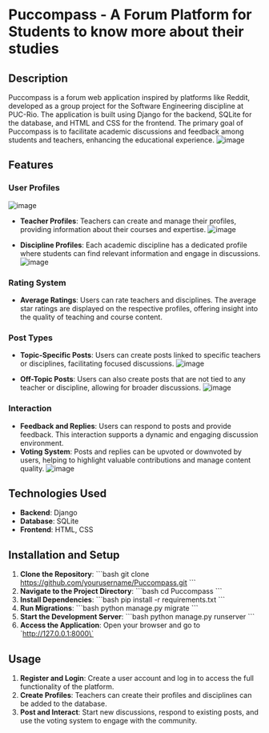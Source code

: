 
# Puccompass - A Forum Platform for Students to know more about their studies

## Description
Puccompass is a forum web application inspired by platforms like Reddit, developed as a group project for the Software Engineering discipline at PUC-Rio. The application is built using Django for the backend, SQLite for the database, and HTML and CSS for the frontend. The primary goal of Puccompass is to facilitate academic discussions and feedback among students and teachers, enhancing the educational experience.
![image](https://github.com/miguelthemigs/pucompass/assets/93150152/4842ff02-813a-4d4c-ab1c-f3dfac019391)

## Features

### User Profiles
![image](https://github.com/miguelthemigs/pucompass/assets/93150152/8d631630-55fa-4295-90ef-89accfbe9ad2)

- **Teacher Profiles**: Teachers can create and manage their profiles, providing information about their courses and expertise.
![image](https://github.com/miguelthemigs/pucompass/assets/93150152/12c43aa9-aaa7-4dc0-9e29-55e4b2477dcf)

- **Discipline Profiles**: Each academic discipline has a dedicated profile where students can find relevant information and engage in discussions.
![image](https://github.com/miguelthemigs/pucompass/assets/93150152/9234eb49-36ea-4a89-8379-e8eb887a1c9a)

### Rating System
- **Average Ratings**: Users can rate teachers and disciplines. The average star ratings are displayed on the respective profiles, offering insight into the quality of teaching and course content.

### Post Types
- **Topic-Specific Posts**: Users can create posts linked to specific teachers or disciplines, facilitating focused discussions.
![image](https://github.com/miguelthemigs/pucompass/assets/93150152/37d1947e-01c8-48f4-8783-3ef92dea36f7)

- **Off-Topic Posts**: Users can also create posts that are not tied to any teacher or discipline, allowing for broader discussions.
![image](https://github.com/miguelthemigs/pucompass/assets/93150152/5713eafe-29c0-4c5b-b776-b47220b0abe5)

### Interaction
- **Feedback and Replies**: Users can respond to posts and provide feedback. This interaction supports a dynamic and engaging discussion environment.
- **Voting System**: Posts and replies can be upvoted or downvoted by users, helping to highlight valuable contributions and manage content quality.
![image](https://github.com/miguelthemigs/pucompass/assets/93150152/87f73f0e-8fc7-4fa7-a6c2-e3741dee7203)

## Technologies Used
- **Backend**: Django
- **Database**: SQLite
- **Frontend**: HTML, CSS

## Installation and Setup
1. **Clone the Repository**:
   \`\`\`bash
   git clone https://github.com/yourusername/Puccompass.git
   \`\`\`
2. **Navigate to the Project Directory**:
   \`\`\`bash
   cd Puccompass
   \`\`\`
3. **Install Dependencies**:
   \`\`\`bash
   pip install -r requirements.txt
   \`\`\`
4. **Run Migrations**:
   \`\`\`bash
   python manage.py migrate
   \`\`\`
5. **Start the Development Server**:
   \`\`\`bash
   python manage.py runserver
   \`\`\`
6. **Access the Application**: Open your browser and go to \`http://127.0.0.1:8000\`

## Usage
1. **Register and Login**: Create a user account and log in to access the full functionality of the platform.
2. **Create Profiles**: Teachers can create their profiles and disciplines can be added to the database.
3. **Post and Interact**: Start new discussions, respond to existing posts, and use the voting system to engage with the community.

